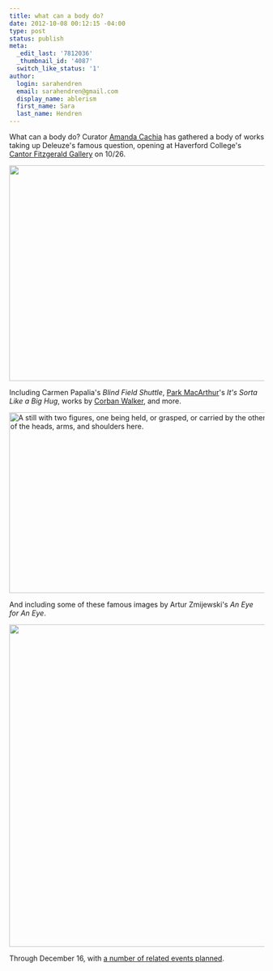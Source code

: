 ```yaml
---
title: what can a body do?
date: 2012-10-08 00:12:15 -04:00
type: post
status: publish
meta:
  _edit_last: '7812036'
  _thumbnail_id: '4087'
  switch_like_status: '1'
author:
  login: sarahendren
  email: sarahendren@gmail.com
  display_name: ablerism
  first_name: Sara
  last_name: Hendren
---
```


<p>What can a body do? Curator <a href="http://cca-viscrit.com/community/alumni/a-f/amanda-cachia/">Amanda Cachia</a> has gathered a body of works taking up Deleuze's famous question, opening at Haverford College's <a href="http://exhibits.haverford.edu/whatcanabodydo/">Cantor Fitzgerald Gallery</a> on 10/26.</p>
<p><a href="http://ablersite.files.wordpress.com/2012/10/reznick-452.jpg"><img class="alignnone size-full wp-image-4074" title="reznick-452" alt="" src="{{ site.baseurl }}/uploads/reznick-452.jpg" height="426" width="640" /></a></p>
<p>Including Carmen Papalia's <em>Blind Field Shuttle</em>, <a href="http://www.parkmcarthur.com/">Park MacArthur</a>'s <em>It's Sorta Like a Big Hug</em>, works by <a href="http://www.corbanwalker.com/cv.htm">Corban Walker</a>, and more.</p>
<p><a href="http://ablersite.files.wordpress.com/2012/10/park-mcarthur_still-from-its-sorta-like-a-big-hug-1.jpg"><img class="alignnone size-full wp-image-4071" title="Park-McArthur_Still-from-Its-Sorta-Like-a-Big-Hug-1" alt="A still with two figures, one being held, or grasped, or carried by the other; only a partial view of the heads, arms, and shoulders here." src="{{ site.baseurl }}/uploads/park-mcarthur_still-from-its-sorta-like-a-big-hug-1.jpg" height="357" width="640" /></a></p>
<p>And including some of these famous images by Artur Zmijewski's <em>An Eye for An Eye</em>.</p>
<p><a href="http://ablersite.files.wordpress.com/2012/10/artur-zmijewski-an-eye-for-an-eye.jpg"><img class="alignnone size-full wp-image-4087" title="Artur-Zmijewski-An-Eye-for-An-Eye" alt="" src="{{ site.baseurl }}/uploads/artur-zmijewski-an-eye-for-an-eye.jpg" height="637" width="640" /></a></p>
<p>Through December 16, with <a href="http://exhibits.haverford.edu/whatcanabodydo/schedule/">a number of related events planned</a>.</p>
